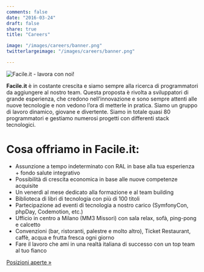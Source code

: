 ```yaml
---
comments: false
date: "2016-03-24"
draft: false
share: true
title: "Careers"

image: "/images/careers/banner.png"
twitterlargeimage: "/images/careers/banner.png"

---
```


![Facile.it - lavora con noi!](/images/careers/banner.png)

**Facile.it** è in costante crescita e siamo sempre alla ricerca di programmatori da aggiungere al nostro team. Questa proposta è rivolta a sviluppatori di grande esperienza, che credono nell’innovazione e sono sempre attenti alle nuove tecnologie e non vedono l’ora di metterle in pratica. Siamo un gruppo di lavoro dinamico, giovane e divertente. Siamo in totale quasi 80 programmatori e gestiamo numerosi progetti con differenti stack tecnologici.

# Cosa offriamo in Facile.it:

 * Assunzione a tempo indeterminato con RAL in base alla tua esperienza + fondo salute integrativo
 * Possibilità di crescita economica in base alle nuove competenze acquisite
 * Un venerdì al mese dedicato alla formazione e al team building
 * Biblioteca di libri di tecnologia con più di 100 titoli
 * Partecipazione ad eventi di tecnologia a nostro carico (SymfonyCon, phpDay, Codemotion, etc.)
 * Ufficio in centro a Milano (MM3 Missori) con sala relax, sofà, ping-pong e calcetto
 * Convenzioni (bar, ristoranti, palestre e molto altro), Ticket Restaurant, caffè, acqua e frutta fresca ogni giorno
 * Fare il lavoro che ami in una realtà italiana di successo con un top team al tuo fianco

<a href="https://jobs.facile.it/chi-cerchiamo.html" target="\_blank">Posizioni aperte »</a>
